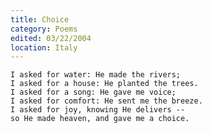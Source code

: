```yaml
---
title: Choice
category: Poems
edited: 03/22/2004
location: Italy
---
```


    I asked for water: He made the rivers;
    I asked for a house: He planted the trees.
    I asked for a song: He gave me voice;
    I asked for comfort: He sent me the breeze.
    I asked for joy, knowing He delivers --
    so He made heaven, and gave me a choice.


